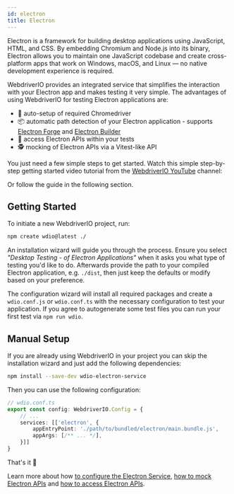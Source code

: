 ```yaml
---
id: electron
title: Electron
---
```


Electron is a framework for building desktop applications using JavaScript, HTML, and CSS. By embedding Chromium and Node.js into its binary, Electron allows you to maintain one JavaScript codebase and create cross-platform apps that work on Windows, macOS, and Linux — no native development experience is required.

WebdriverIO provides an integrated service that simplifies the interaction with your Electron app and makes testing it very simple. The advantages of using WebdriverIO for testing Electron applications are:

- 🚗 auto-setup of required Chromedriver
- 📦 automatic path detection of your Electron application - supports [Electron Forge](https://www.electronforge.io/) and [Electron Builder](https://www.electron.build/)
- 🧩 access Electron APIs within your tests
- 🕵️ mocking of Electron APIs via a Vitest-like API

You just need a few simple steps to get started. Watch this simple step-by-step getting started video tutorial from the [WebdriverIO YouTube](https://www.youtube.com/@webdriverio) channel:

<LiteYouTubeEmbed
    id="iQNxTdWedk0"
    title="Getting Started with ElectronJS Testing in WebdriverIO"
/>

Or follow the guide in the following section.

## Getting Started

To initiate a new WebdriverIO project, run:

```sh
npm create wdio@latest ./
```

An installation wizard will guide you through the process. Ensure you select _"Desktop Testing - of Electron Applications"_ when it asks you what type of testing you'd like to do. Afterwards provide the path to your compiled Electron application, e.g. `./dist`, then just keep the defaults or modify based on your preference.

The configuration wizard will install all required packages and create a `wdio.conf.js` or `wdio.conf.ts` with the necessary configuration to test your application. If you agree to autogenerate some test files you can run your first test via `npm run wdio`.

## Manual Setup

If you are already using WebdriverIO in your project you can skip the installation wizard and just add the following dependencies:

```sh
npm install --save-dev wdio-electron-service
```

Then you can use the following configuration:

```ts
// wdio.conf.ts
export const config: WebdriverIO.Config = {
    // ...
    services: [['electron', {
        appEntryPoint: './path/to/bundled/electron/main.bundle.js',
        appArgs: [/** ... */],
    }]]
}
```

That's it 🎉

Learn more about how [to configure the Electron Service](/docs/desktop-testing/electron/configuration), [how to mock Electron APIs](/docs/desktop-testing/electron/mocking) and [how to access Electron APIs](/docs/desktop-testing/electron/apis).
